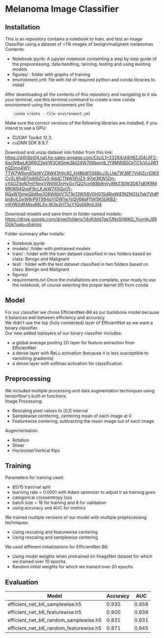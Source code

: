 # Melanoma Image Classifier
## Installation
This is an repository contains a notebook to train, and test an Image Classifier using a dataset of ~11k images of benign/malignant melanomas  
Contents:  
  * Notebook.ipynb: A jupyter notebook containting a step by step guide of the preprocessing, data handling, tarining, testing and using existing models   
  * figures/ : folder with graphs of training  
  * environment.yml: file with list of required python and conda libraries to install  

After downloading all the contents of this repository and navigating to it via your terminal, use this terminal command to create a new conda environment using the environment.yml file:  
```
    conda create --file environment.yml

```
Make sure the correct versions of the following libraries are installed, if you intend to use a GPU:  
  * CUDA® Toolkit 12.3.  
  * cuDNN SDK 8.9.7.

Download and unzip dataset into folder from this link: 
https://d4h9zj04.na1.hs-sales-engage.com/Ctc/L1+23284/d4H9ZJ04/JlF2-6qcW8wLKSR6lZ3pVW3CK5mk3bjl24W70Xbxm8_1Y9MW6DCkTC1cVjJJW1nQDmn4W1-TTW7W6pn65kWVZ8W43hVc92_H4BkW5S6BxJ3LLhkTW3RF7Vj4jZcrGW3Cv3L95xBTlsW6ZCv5-6ddCTNW5PJZ3-97qt3KW1Zm-yY4GZjtqN7mYNnxVWjjlW3nHyGv7QQ1cmW8b9nVy86tZ30W2D87sB1KRMMKW94QyqF9cLKJkW7X5Qct7r-RQsW1SmpQb6bp308W6btVTt71kj13W58V0HG1SdRlqW41N2NG1z7qk7VtdPbn8ylLGxW6rP9T994qYlDW1w7sQV68qFfjW5K5GKB2-jntHW2dKMqs89LXx-W3p2rlT5zY1Qgf49ntLl04

Download models and save them in folder named models:
https://drive.google.com/drive/folders/14oKibld7ge7JNxShWAD_YuynIkJ99OGk?usp=sharing


Folder summary after installs:  
  * Notebook.ipynb 
  * models/ :folder with pretrained models  
  * train/ : folder with the train dataset classified in two folders based on class: Benign and Malignant  
  * test/ : folder with the test dataset classified in two folders based on class: Benign and Malignant  
  * figures/  
  * requirements.txt
Once the  installations are complete, your ready to use the notebook, of course selecting the proper kernel (tf) from conda



## Model
For our classifier we chose EfficientNet-B6 as our backbone model because it balances well between efficiency and accuracy.   
We didn't use the top (fully connected) layer of EfficientNet as we want a binary classifier.  
Our new added toplayers of our binary classifier includes:  
 * a global average pooling 2D layer for feature extraction from EfficientNet
 * a dense layer with ReLu activation (because it is less susceptible to vanishing gradients)
 * a dense layer with softmax activation for classification.

## Preprocessing  
We included multiple processing and data augmentation techinques using tensorflow's built-in functions.  
Image Processing:  
   * Rescaling pixel values to [0,1] interval
   * Samplewise centtering, centering mean of each image at 0
   * Featurewise centering, subtracting the mean image out of each image
  
Augmmentation:
   * Rotation
   * Shear
   * Horizontal/Vertical flips
  
## Training  
Parameters for training used:   
   * 85/15 train/val split
   * learning rate = 0.0001 with Adam optimizer to adjust lr as training goes
   * categorical crossentropy loss
   * batch size = 16 for training and 8 for validation
   * using accuracy and AUC for metrics
  
We trained multiple versions of our model with multiple preprocessing techniques:  
   * Using rescaling and featurewise centering
   * Using rescaling and samplewise centering
  
We used different initializations for EfficientNet-B6:  
   * Using model weights when pretrained on ImageNet dataset for which we trained over 10 epochs
   * Random initial weights for which we trained over 20 epochs  
  
## Evaluation

| Model                                  | Accuracy | AUC   |
|----------------------------------------|----------|-------|
| efficient_net_b6_samplewise.h5         | 0.935    | 0.958 |
| efficient_net_b6_featurewise.h5        | 0.900    | 0.938 |
| efficient_net_b6_random_samplewise.h5  | 0.831    | 0.931 |
| efficient_net_b6_random_featurewise.h5 | 0.871    | 0.945 |
